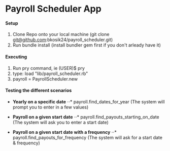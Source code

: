 Payroll Scheduler App
=====================

#### Setup

1. Clone Repo onto your local machine (git clone git@github.com:bkosik24/payroll_scheduler.git)
2. Run bundle install (install bundler gem first if you don't arleady have it)

#### Executing

1. Run pry command, ie (USER)$ pry
2. type: load "lib/payroll_scheduler.rb"
3. payroll = PayrollScheduler.new

#### Testing the different scenarios
* **Yearly on a specific date**
⋅⋅* payroll.find_dates_for_year (The system will prompt you to enter in a few values)

* **Payroll on a given start date**
⋅⋅* payroll.find_payouts_starting_on_date (The system will ask you to enter a start date)

* **Payroll on a given start date with a frequency**
⋅⋅* payroll.find_payouts_for_frequency (The system will ask for a start date & frequency)
